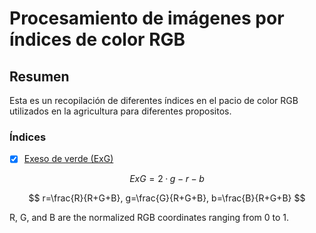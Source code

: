 # Procesamiento de imágenes por índices de color RGB

## Resumen

Esta es un recopilación de diferentes índices en el pacio de color RGB utilizados en la agricultura para diferentes propositos.

### Índices

- [x] [Exeso de verde (ExG)](https://elibrary.asabe.org/abstract.asp?aid=27838)

$$
ExG = 2 · g − r − b
$$

$$
r=\frac{R}{R+G+B}, g=\frac{G}{R+G+B}, b=\frac{B}{R+G+B}
$$

R, G, and B are the normalized RGB coordinates ranging from 0 to 1.